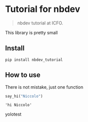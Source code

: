 # Tutorial for nbdev
> nbdev tutorial at ICFO.


This library is pretty small

## Install

`pip install nbdev_tutorial`

## How to use

There is not mistake, just one function

```python
say_hi("Niccolo")
```




    'hi Niccolo'



yolotest
